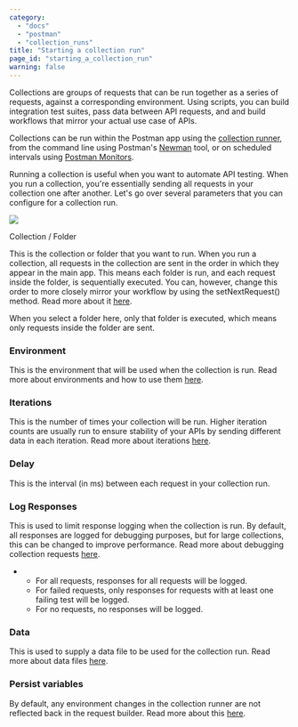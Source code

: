 ```yaml
---
category: 
  - "docs"
  - "postman"
  - "collection_runs"
title: "Starting a collection run"
page_id: "starting_a_collection_run"
warning: false
---
```


Collections are groups of requests that can be run together as a series of requests, against a corresponding environment. Using scripts, you can build integration test suites, pass data between API requests, and and build workflows that mirror your actual use case of APIs.

Collections can be run within the Postman app using the [collection runner](https://www.getpostman.com/docs/Starting+a+collection+run), from the command line using Postman's [Newman](https://www.getpostman.com/docs/Command+line+integration+with+Newman) tool, or on scheduled intervals using [Postman Monitors](https://www.getpostman.com/docs/Monitors).

Running a collection is useful when you want to automate API testing. When you run a collection, you're essentially sending all requests in your collection one after another. Let's go over several parameters that you can configure for a collection run.

![](https://s3.amazonaws.com/postman-static-getpostman-com/postman-docs/58530192.png)

Collection / Folder

This is the collection or folder that you want to run. When you run a collection, all requests in the collection are sent in the order in which they appear in the main app. This means each folder is run, and each request inside the folder, is sequentially executed. You can, however, change this order to more closely mirror your workflow by using the setNextRequest() method. Read more about it [here](https://www.getpostman.com/docs/Building+workflows).

When you select a folder here, only that folder is executed, which means only requests inside the folder are sent.

### Environment

This is the environment that will be used when the collection is run. Read more about environments and how to use them [here](https://www.getpostman.com/docs/Using+environments+in+collection+runs).

### Iterations

This is the number of times your collection will be run. Higher iteration counts are usually run to ensure stability of your APIs by sending different data in each iteration. Read more about iterations [here](https://www.getpostman.com/docs/Running+multiple+iterations).

### Delay

This is the interval (in ms) between each request in your collection run.

### Log Responses

This is used to limit response logging when the collection is run. By default, all responses are logged for debugging purposes, but for large collections, this can be changed to improve performance. Read more about debugging collection requests [here](https://www.getpostman.com/docs/Debugging+a+collection+run).

*   *   For all requests, responses for all requests will be logged.
    *   For failed requests, only responses for requests with at least one failing test will be logged.
    *   For no requests, no responses will be logged.

### Data

This is used to supply a data file to be used for the collection run. Read more about data files [here](https://www.getpostman.com/docs/Working+with+data+files).

### Persist variables

By default, any environment changes in the collection runner are not reflected back in the request builder. Read more about this [here](https://www.getpostman.com/docs/Using+environments+in+collection+runs).
